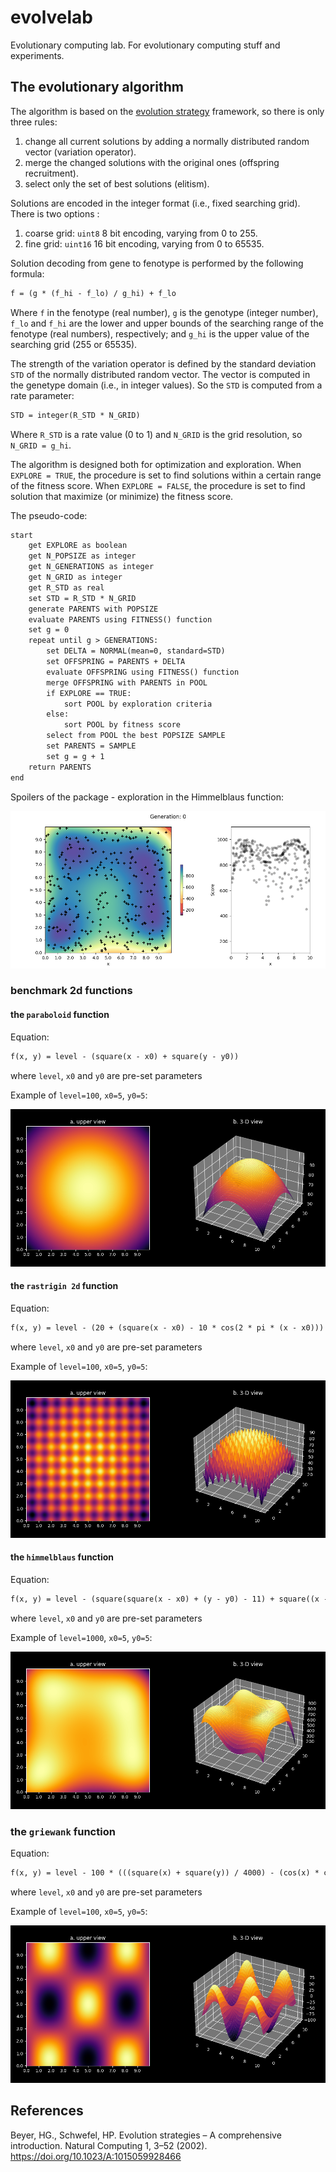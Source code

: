 # evolvelab
Evolutionary computing lab. For evolutionary computing stuff and experiments.

## The evolutionary algorithm
The algorithm is based on the [evolution strategy](https://en.wikipedia.org/wiki/Evolution_strategy) framework, so there is only three rules:
1. change all current solutions by adding a normally distributed random vector (variation operator).
2. merge the changed solutions with the original ones (offspring recruitment).
3. select only the set of best solutions (elitism).

Solutions are encoded in the integer format (i.e., fixed searching grid). 
There is two options :
1. coarse grid: `uint8` 8 bit encoding, varying from 0 to 255.
2. fine grid: `uint16` 16 bit encoding, varying from 0 to 65535.

Solution decoding from gene to fenotype is performed by the following formula:
```markdown
f = (g * (f_hi - f_lo) / g_hi) + f_lo
```
Where `f` in the fenotype (real number), `g` is the genotype (integer number), 
`f_lo` and `f_hi` are the lower and upper bounds of the searching range of the fenotype (real numbers), respectively; 
and `g_hi` is the upper value of the searching grid (255 or 65535).

The strength of the variation operator is defined by the standard deviation `STD` 
of the normally distributed random vector. The vector is computed in the genetype domain (i.e., in integer values).
So the `STD` is computed from a rate parameter:
```markdown
STD = integer(R_STD * N_GRID)
```
Where `R_STD` is a rate value (0 to 1) and `N_GRID` is the grid resolution, so `N_GRID = g_hi`.

The algorithm is designed both for optimization and exploration.
When `EXPLORE = TRUE`, the procedure is set to find solutions within a certain range of the fitness score.
When `EXPLORE = FALSE`, the procedure is set to find solution that maximize (or minimize) the fitness score.

The pseudo-code:
```markdown
start
    get EXPLORE as boolean
    get N_POPSIZE as integer
    get N_GENERATIONS as integer
    get N_GRID as integer
    get R_STD as real
    set STD = R_STD * N_GRID
    generate PARENTS with POPSIZE
    evaluate PARENTS using FITNESS() function
    set g = 0
    repeat until g > GENERATIONS:
        set DELTA = NORMAL(mean=0, standard=STD)
        set OFFSPRING = PARENTS + DELTA
        evaluate OFFSPRING using FITNESS() function
        merge OFFSPRING with PARENTS in POOL
        if EXPLORE == TRUE:
            sort POOL by exploration criteria
        else:
            sort POOL by fitness score
        select from POOL the best POPSIZE SAMPLE
        set PARENTS = SAMPLE
        set g = g + 1
    return PARENTS
end
```

Spoilers of the package - exploration in the Himmelblaus function: 

![anim](https://github.com/ipo-exe/evolvelab/blob/main/docs/spoiler.gif "spoiler")

### benchmark 2d functions

#### the `paraboloid` function

Equation:

```markdown
f(x, y) = level - (square(x - x0) + square(y - y0))
```
where `level`, `x0` and `y0` are pre-set parameters

Example of `level=100`, `x0=5`, `y0=5`:

![parab](https://github.com/ipo-exe/evolvelab/blob/main/docs/parab.png "parab")

#### the `rastrigin 2d` function

Equation:

```markdown
f(x, y) = level - (20 + (square(x - x0) - 10 * cos(2 * pi * (x - x0))) + (square(y - y0) - 10 * cos(2 * pi * (y - y0))))
```
where `level`, `x0` and `y0` are pre-set parameters

Example of `level=100`, `x0=5`, `y0=5`:

![rastr](https://github.com/ipo-exe/evolvelab/blob/main/docs/rastr_2d.png "rastr_2d")

#### the `himmelblaus` function

Equation:

```markdown
f(x, y) = level - (square(square(x - x0) + (y - y0) - 11) + square((x - x0) + square(y - y0) - 7))
```
where `level`, `x0` and `y0` are pre-set parameters

Example of `level=1000`, `x0=5`, `y0=5`:

![himm](https://github.com/ipo-exe/evolvelab/blob/main/docs/himm.png "himm")

### the `griewank` function

Equation:

```markdown
f(x, y) = level - 100 * (((square(x) + square(y)) / 4000) - (cos(x) * cos(y / sqrt(2))) + 1)
```
where `level`, `x0` and `y0` are pre-set parameters

Example of `level=100`, `x0=5`, `y0=5`:

![parab](https://github.com/ipo-exe/evolvelab/blob/main/docs/grie.png "grie")


## References

Beyer, HG., Schwefel, HP. Evolution strategies – A comprehensive introduction. Natural Computing 1, 3–52 (2002). https://doi.org/10.1023/A:1015059928466